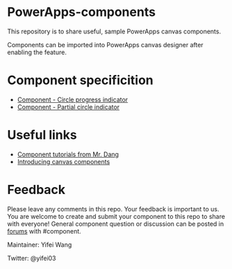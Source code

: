 # PowerApps-components
This repository is to share useful, sample PowerApps canvas components.

Components can be imported into PowerApps canvas designer after enabling the feature.  

# Component specificition
  - [Component - Circle progress indicator](https://powerapps.microsoft.com/en-us/blog/import-components-from-cloud-apps/)
  - [Component - Partial circle indicator](https://powerapps.microsoft.com/en-us/blog/import-components-from-cloud-apps/)

# Useful links
  - [Component tutorials from Mr. Dang](https://www.youtube.com/watch?v=CmPEyh3CP6A&list=PLV8OHCUzIb7XkDSXedJrVzj6igwpHFH85)
  - [Introducing canvas components](https://powerapps.microsoft.com/en-us/blog/components-available-in-preview/)

# Feedback
Please leave any comments in this repo. Your feedback is important to us.
You are welcome to create and submit your component to this repo to share with everyone!
General component question or discussion can be posted in [forums](https://powerusers.microsoft.com/t5/tag/Components/tg-p/category-id/PowerApps1) with #component.

Maintainer: Yifei Wang

Twitter: @yifei03
